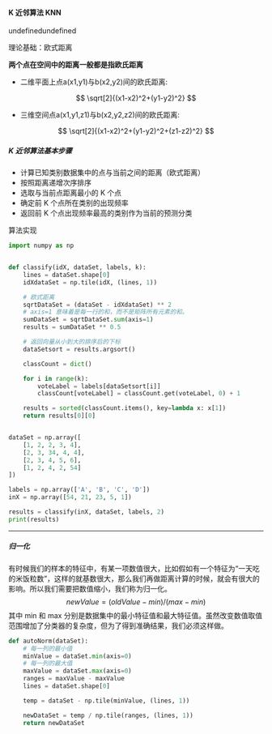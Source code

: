 #### K 近邻算法 KNN

undefinedundefined<script type="text/javascript" src="http://cdn.mathjax.org/mathjax/latest/MathJax.js?config=default"></script>

理论基础：欧式距离

**两个点在空间中的距离一般都是指欧氏距离**

- 二维平面上点a(x1,y1)与b(x2,y2)间的欧氏距离:

$$
\sqrt[2]{(x1-x2)^2+(y1-y2)^2}
$$

- 三维空间点a(x1,y1,z1)与b(x2,y2,z2)间的欧氏距离:

$$
\sqrt[2]{(x1-x2)^2+(y1-y2)^2+(z1-z2)^2}
$$



##### K 近邻算法基本步骤

- 计算已知类别数据集中的点与当前之间的距离（欧式距离）
- 按照距离递增次序排序
- 选取与当前点距离最小的 K 个点
- 确定前 K 个点所在类别的出现频率
- 返回前 K 个点出现频率最高的类别作为当前的预测分类

算法实现

```python
import numpy as np


def classify(idX, dataSet, labels, k):
    lines = dataSet.shape[0]
    idXdataSet = np.tile(idX, (lines, 1))

    # 欧式距离
    sqrtDataSet = (dataSet - idXdataSet) ** 2
    # axis=1 意味着是每一行的和，而不是矩阵所有元素的和。
    sumDataSet = sqrtDataSet.sum(axis=1)
    results = sumDataSet ** 0.5

    # 返回向量从小到大的排序后的下标
    dataSetsort = results.argsort()

    classCount = dict()

    for i in range(k):
        voteLabel = labels[dataSetsort[i]]
        classCount[voteLabel] = classCount.get(voteLabel, 0) + 1

    results = sorted(classCount.items(), key=lambda x: x[1])
    return results[0][0]


dataSet = np.array([
    [1, 2, 2, 3, 4],
    [2, 3, 34, 4, 4],
    [2, 3, 4, 5, 6],
    [1, 2, 4, 2, 54]
])

labels = np.array(['A', 'B', 'C', 'D'])
inX = np.array([54, 21, 23, 5, 1])

results = classify(inX, dataSet, labels, 2)
print(results)

```

---

##### 归一化

有时候我们的样本的特征中，有某一项数值很大，比如假如有一个特征为“一天吃的米饭粒数”，这样的就基数很大，那么我们再做距离计算的时候，就会有很大的影响。所以我们需要把数值缩小，我们称为归一化。
$$
newValue = (oldValue-min)/(max-min)
$$
其中 min 和 max 分别是数据集中的最小特征值和最大特征值。虽然改变数值取值范围增加了分类器的复杂度，但为了得到准确结果，我们必须这样做。

```python
def autoNorm(dataSet):
    # 每一列的最小值
    minValue = dataSet.min(axis=0)
    # 每一列的最大值
    maxValue = dataSet.max(axis=0)
    ranges = maxValue - maxValue
    lines = dataSet.shape[0]

    temp = dataSet - np.tile(minValue, (lines, 1))

    newDataSet = temp / np.tile(ranges, (lines, 1))
    return newDataSet

```

